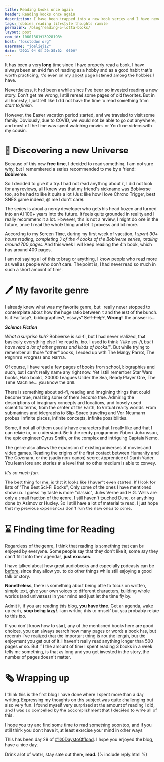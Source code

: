 ```yaml
---
title: Reading books once again 
header: Reading books once again 
description: I have been trapped into a new book series and I have never read so much in years. My favorite genre and some related thoughts 
tags: hobbies reading lifestyle thoughts ramble 
permalink: /blog/reading-a-lotta-books/ 
layout: post 
com_id: 106018619139281939
host: "fosstodon.org"
username: "joeligj12"
date: "2021-04-05 20:35:32 -0600" 
--- 
```


It has been a very **long** time since I have properly read a book. I have always been an avid fan of reading as a hobby and as a good habit that's worth practicing, it's even on my [about](/about) page listened among the hobbies I have.

Nevertheless, it had been a while since I've been so invested reading a new story. Don't get me wrong, I still reread some pages of old favorites. But in all honesty, I just felt like I did not have the time to read something from *start to finish.*

However, the Easter vacation period started, and we traveled to visit some family. Obviously, due to COVID, we would not be able to go out anywhere, and most of the time was spent watching movies or YouTube videos with my cousin.

# 🚀 Discovering a new Universe

Because of this new **free time**, I decided to read something, I am not sure why, but I remembered a series recommended to me by a friend: **Bobiverse**. 

So I decided to give it a try. I had not read anything about it, I did not look for any reviews, all I knew was that my friend's nickname was Bobiverse too, so he had to like it quite a lot (Just like how I love Chrono Trigger, best SNES game indeed, @ me I don't care).

The series is about a nerdy developer who gets his head frozen and turned into an AI 100+ years into the future. It feels quite grounded in reality and I really recommend it a lot. However, this is not a review, I might do one in the future, once I read the whole thing and let it process and bit more.

According to my Screen Time, during my first week of vacation, *I spent 30+ hours reading, completing 3 of the 4 books of the Bobiverse series, totaling around 700 pages*. And this week I will keep reading the 4th book, which has around 400 pages. 

I am not saying all of this to brag or anything, I know people who read more as well as people who don't care. The point is, I had never read so much in such a short amount of time.

# 🖊️ My favorite genre

I already knew what was my favorite genre, but I really never stopped to contemplate about how the huge ratio between it and the rest of the bunch. Is it Fantasy?, bibliographies?, essays? ~~Self-help?~~, **Wrong!**, the answer is...

_**Science Fiction**_


*What a surprise huh?* Bobiverse is sci-fi, but I had never realized, that basically everything else I've read is, too. I used to think *"I like sci-fi, but I have read a lot of other genres and kinds of books!"*. But while trying to remember all those "other" books, I ended up with The Mangy Parrot, The Pilgrim's Progress and Narnia.

Of course, I have read a few pages of books from school, biographies and such, but I can't really name any right now. Yet I still remember Star Wars books, Halo books, 20000 Leagues Under the Sea, Ready Player One, The Time Machine... you  know the drill.

There is something about sci-fi, reading and imagining things that could become true, realizing some of them *became* true. Admiring the descriptions of imaginary concepts and locations, and loosely used scientific terms, from the center of the Earth, to Virtual reality worlds. From submarines and telegraphs to Slip-Space traveling and Von Neumann probes. Infinite places, infinite concepts, infinite possibilities. 

Some, if not all of them usually have characters that I really like and that I can relate to, or understand. Be it the nerdy programmer Robert Johansson, the epic engineer Cyrus Smith, or the complex and intriguing Captain Nemo. 

The genre also allows the expansion of existing universes of movies and video games. Reading the origins of the first contact between Humanity and The Covenant, or the (sadly non-canon) secret Apprentice of Darth Vader. You learn lore and stories at a level that no other medium is able to convey.

*It's so much fun.*

The best thing for me, is that it looks like I haven't even started. If I look for lists of "The Best Sci-Fi Books", Only some of the ones I have mentioned show up. I guess my taste is more "classic", Jules Verne and H.G. Wells are only a small fraction of the genre. I still haven't touched Dune, or anything done by Asimov or Huxley. So I still have a lot of material to read, I just hope that my previous experiences don't ruin the new ones to come.




# ⌛ Finding time for Reading

Regardless of the genre, I think that reading is something that can be enjoyed by everyone. Some people say that they don't like it, some say they can't fit it into their agendas, **just excuses**.

I have talked about how great audiobooks and especially podcasts can be [before](/blog/antenna-podcasts), since they allow you to do other things while still enjoying a good talk or story. 

**Nonetheless**, there is something about being able to focus on written, simple text, give your own voices to different characters, building whole worlds (and universes) in your mind and just let the time fly by.

Admit it, if you are reading this blog, **you have time**. Get an agenda, wake up early, **stop being lazy!**. I am writing this to myself but you probably relate to this too.

If you don't know how to start, any of the mentioned books here are good choices, you can always search how many pages or words a book has, but recently I've realized that the important thing is not the length, but the enjoyment you get out of it. I haven't really read anything longer than 500 pages or so. But if I the amount of time I spent reading 3 books in a week tells me something, is that as long and you get invested in the story, the number of pages doesn't matter.

# 🗞 Wrapping up

I think this is the first blog I have done where I spent more than a day writing. Expressing my thoughts on this subject was quite challenging but also very fun. I found myself very surprised at the amount of reading I did, and I was so compelled by the accomplishment that I decided to write all of this. 

I hope you try and find some time to read something soon too, and if you still think you don't have it, at least exercise your mind in other ways.

This has been day 29 of [#100DaystoOffload](https://100DaystoOffload.com). I hope you enjoyed the blog, have a nice day.

Drink a lot of water, stay safe out there, **read**.
{% include reply.html %}
